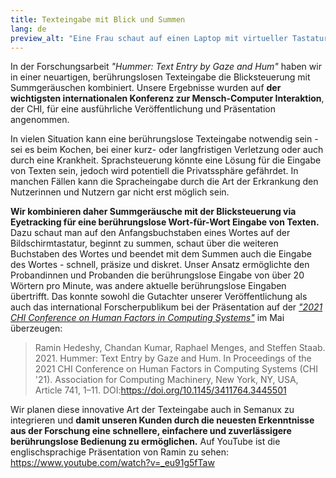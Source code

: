 ```yaml
---
title: Texteingabe mit Blick und Summen
lang: de
preview_alt: "Eine Frau schaut auf einen Laptop mit virtueller Tastatur. Vor dem Laptop ist ein Mikrofon befestigt, unter dem Bildschirm ist ein Eyetracker angebracht."
---
```


In der Forschungsarbeit *"Hummer: Text Entry by Gaze and Hum"* haben wir in einer neuartigen, berührungslosen Texteingabe die Blicksteuerung mit Summgeräuschen kombiniert. Unsere Ergebnisse wurden auf **der wichtigsten internationalen Konferenz zur Mensch-Computer Interaktion**, der CHI, für eine ausführliche Veröffentlichung und Präsentation angenommen.

In vielen Situation kann eine berührungslose Texteingabe notwendig sein - sei es beim Kochen, bei einer kurz- oder langfristigen Verletzung oder auch durch eine Krankheit. Sprachsteuerung könnte eine Lösung für die Eingabe von Texten sein, jedoch wird potentiell die Privatssphäre gefährdet. In manchen Fällen kann die Spracheingabe durch die Art der Erkrankung den Nutzerinnen und Nutzern gar nicht erst möglich sein.

**Wir kombinieren daher Summgeräusche mit der Blicksteuerung via Eyetracking für eine berührungslose Wort-für-Wort Eingabe von Texten.** Dazu schaut man auf den Anfangsbuchstaben eines Wortes auf der Bildschirmtastatur, beginnt zu summen, schaut über die weiteren Buchstaben des Wortes und beendet mit dem Summen auch die Eingabe des Wortes - schnell, präsize und diskret. Unser Ansatz ermöglichte den Probandinnen und Probanden die berührungslose Eingabe von über 20 Wörtern pro Minute, was andere aktuelle berührungslose Eingaben übertrifft. Das konnte sowohl die Gutachter unserer Veröffentlichung als auch das international Forscherpublikum bei der Präsentation auf der [*"2021 CHI Conference on Human Factors in Computing Systems"*](https://chi2021.acm.org/) im Mai überzeugen:

> Ramin Hedeshy, Chandan Kumar, Raphael Menges, and Steffen Staab. 2021. Hummer: Text Entry by Gaze and Hum. In Proceedings of the 2021 CHI Conference on Human Factors in Computing Systems (CHI '21). Association for Computing Machinery, New York, NY, USA, Article 741, 1–11. DOI:<https://doi.org/10.1145/3411764.3445501>

Wir planen diese innovative Art der Texteingabe auch in Semanux zu integrieren und **damit unseren Kunden durch die neuesten Erkenntnisse aus der Forschung eine schnellere, einfachere und zuverlässigere berührungslose Bedienung zu ermöglichen.** Auf YouTube ist die englischsprachige Präsentation von Ramin zu sehen: <https://www.youtube.com/watch?v=_eu91g5fTaw>